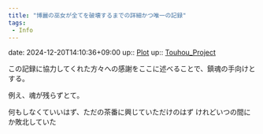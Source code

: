 ```yaml
---
title: "博麗の巫女が全てを破壊するまでの詳細かつ唯一の記録"
tags:
 - Info
---
```


date: 2024-12-20T14:10:36+09:00
up:: [Plot](Bar/Novel/Chaos/Plot.md)
up:: [Touhou_Project](Bar/Novel/Touhou_Project/Touhou_Project.md)

この記録に協力してくれた方々への感謝をここに述べることで、鎮魂の手向けとする。

例え、魂が残らずとて。


何もしなくていいはず、ただの茶番に興じていただけのはず
けれどいつの間にか敗北していた